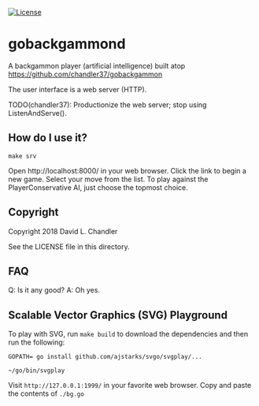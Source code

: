 [![License](https://img.shields.io/badge/License-Apache%202.0-blue.svg)](https://opensource.org/licenses/Apache-2.0)

# gobackgammond

A backgammon player (artificial intelligence) built atop
https://github.com/chandler37/gobackgammon

The user interface is a web server (HTTP).

TODO(chandler37): Productionize the web server; stop using ListenAndServe().

## How do I use it?

`make srv`

Open http://localhost:8000/ in your web browser. Click the link to begin a new
game. Select your move from the list. To play against the PlayerConservative
AI, just choose the topmost choice.

## Copyright

Copyright 2018 David L. Chandler

See the LICENSE file in this directory.

## FAQ

Q: Is it any good?
A: Oh yes.

## Scalable Vector Graphics (SVG) Playground

To play with SVG, run `make build` to download the dependencies and then run
the following:

`GOPATH= go install github.com/ajstarks/svgo/svgplay/...`

`~/go/bin/svgplay`

Visit `http://127.0.0.1:1999/` in your favorite web browser. Copy and paste the
contents of `./bg.go`

